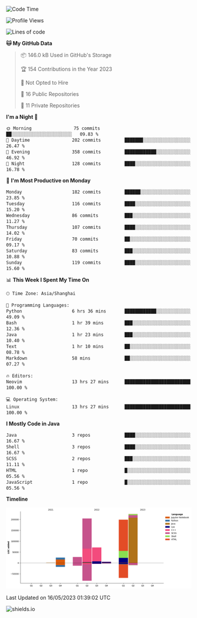 <!--START_SECTION:waka-->
![Code Time](http://img.shields.io/badge/Code%20Time-275%20hrs%2054%20mins-blue)

![Profile Views](http://img.shields.io/badge/Profile%20Views-0-blue)

![Lines of code](https://img.shields.io/badge/From%20Hello%20World%20I%27ve%20Written-756.2%20thousand%20lines%20of%20code-blue)

**🐱 My GitHub Data** 

> 📦 146.0 kB Used in GitHub's Storage 
 > 
> 🏆 154 Contributions in the Year 2023
 > 
> 🚫 Not Opted to Hire
 > 
> 📜 16 Public Repositories 
 > 
> 🔑 11 Private Repositories 
 > 
**I'm a Night 🦉** 

```text
🌞 Morning                75 commits          ██░░░░░░░░░░░░░░░░░░░░░░░   09.83 % 
🌆 Daytime                202 commits         ███████░░░░░░░░░░░░░░░░░░   26.47 % 
🌃 Evening                358 commits         ████████████░░░░░░░░░░░░░   46.92 % 
🌙 Night                  128 commits         ████░░░░░░░░░░░░░░░░░░░░░   16.78 % 
```
📅 **I'm Most Productive on Monday** 

```text
Monday                   182 commits         ██████░░░░░░░░░░░░░░░░░░░   23.85 % 
Tuesday                  116 commits         ████░░░░░░░░░░░░░░░░░░░░░   15.20 % 
Wednesday                86 commits          ███░░░░░░░░░░░░░░░░░░░░░░   11.27 % 
Thursday                 107 commits         ████░░░░░░░░░░░░░░░░░░░░░   14.02 % 
Friday                   70 commits          ██░░░░░░░░░░░░░░░░░░░░░░░   09.17 % 
Saturday                 83 commits          ███░░░░░░░░░░░░░░░░░░░░░░   10.88 % 
Sunday                   119 commits         ████░░░░░░░░░░░░░░░░░░░░░   15.60 % 
```


📊 **This Week I Spent My Time On** 

```text
🕑︎ Time Zone: Asia/Shanghai

💬 Programming Languages: 
Python                   6 hrs 36 mins       ████████████░░░░░░░░░░░░░   49.09 % 
Bash                     1 hr 39 mins        ███░░░░░░░░░░░░░░░░░░░░░░   12.36 % 
Java                     1 hr 23 mins        ███░░░░░░░░░░░░░░░░░░░░░░   10.40 % 
Text                     1 hr 10 mins        ██░░░░░░░░░░░░░░░░░░░░░░░   08.78 % 
Markdown                 58 mins             ██░░░░░░░░░░░░░░░░░░░░░░░   07.27 % 

🔥 Editors: 
Neovim                   13 hrs 27 mins      █████████████████████████   100.00 % 

💻 Operating System: 
Linux                    13 hrs 27 mins      █████████████████████████   100.00 % 
```

**I Mostly Code in Java** 

```text
Java                     3 repos             ████░░░░░░░░░░░░░░░░░░░░░   16.67 % 
Shell                    3 repos             ████░░░░░░░░░░░░░░░░░░░░░   16.67 % 
SCSS                     2 repos             ███░░░░░░░░░░░░░░░░░░░░░░   11.11 % 
HTML                     1 repo              █░░░░░░░░░░░░░░░░░░░░░░░░   05.56 % 
JavaScript               1 repo              █░░░░░░░░░░░░░░░░░░░░░░░░   05.56 % 
```



**Timeline**

![Lines of Code chart](https://raw.githubusercontent.com/kopp4/kopp4/main/assets/bar_graph.png)


 Last Updated on 16/05/2023 01:39:02 UTC
<!--END_SECTION:waka-->
![shields.io](https://img.shields.io/github/commit-activity/w/kopp4/kopp4?color=g&label=abusing%20bot&style=flat-square)
